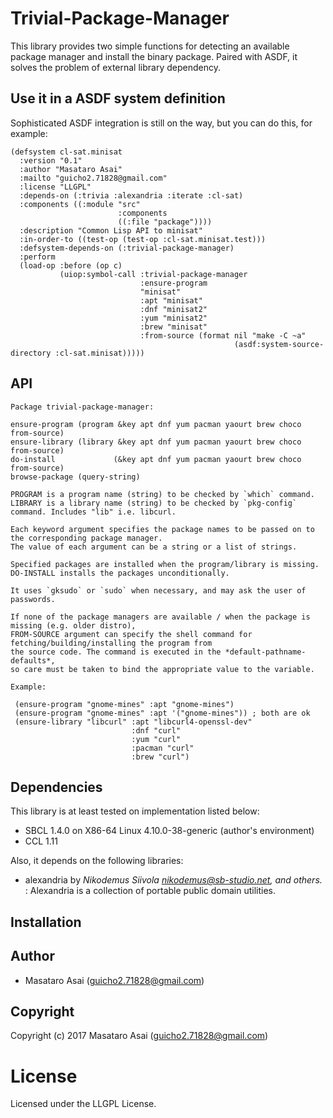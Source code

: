 
# Trivial-Package-Manager

This library provides two simple functions for detecting an available package manager and
install the binary package. Paired with ASDF, it solves the problem of external library dependency.

## Use it in a ASDF system definition

Sophisticated ASDF integration is still on the way, but you can do this, for example:

```common-lisp
(defsystem cl-sat.minisat
  :version "0.1"
  :author "Masataro Asai"
  :mailto "guicho2.71828@gmail.com"
  :license "LLGPL"
  :depends-on (:trivia :alexandria :iterate :cl-sat)
  :components ((:module "src"
                        :components
                        ((:file "package"))))
  :description "Common Lisp API to minisat"
  :in-order-to ((test-op (test-op :cl-sat.minisat.test)))
  :defsystem-depends-on (:trivial-package-manager)
  :perform
  (load-op :before (op c)
           (uiop:symbol-call :trivial-package-manager
                             :ensure-program
                             "minisat"
                             :apt "minisat"
                             :dnf "minisat2"
                             :yum "minisat2"
                             :brew "minisat"
                             :from-source (format nil "make -C ~a"
                                                  (asdf:system-source-directory :cl-sat.minisat)))))
```

## API

    Package trivial-package-manager:
    
    ensure-program (program &key apt dnf yum pacman yaourt brew choco from-source)
    ensure-library (library &key apt dnf yum pacman yaourt brew choco from-source)
    do-install             (&key apt dnf yum pacman yaourt brew choco from-source)
    browse-package (query-string)

    PROGRAM is a program name (string) to be checked by `which` command.
    LIBRARY is a library name (string) to be checked by `pkg-config` command. Includes "lib" i.e. libcurl.

    Each keyword argument specifies the package names to be passed on to the corresponding package manager.
    The value of each argument can be a string or a list of strings.

    Specified packages are installed when the program/library is missing.
    DO-INSTALL installs the packages unconditionally.
    
    It uses `gksudo` or `sudo` when necessary, and may ask the user of passwords.
    
    If none of the package managers are available / when the package is missing (e.g. older distro),
    FROM-SOURCE argument can specify the shell command for fetching/building/installing the program from
    the source code. The command is executed in the *default-pathname-defaults*,
    so care must be taken to bind the appropriate value to the variable.

    Example:
    
     (ensure-program "gnome-mines" :apt "gnome-mines")
     (ensure-program "gnome-mines" :apt '("gnome-mines")) ; both are ok
     (ensure-library "libcurl" :apt "libcurl4-openssl-dev"
                               :dnf "curl"
                               :yum "curl"
                               :pacman "curl"
                               :brew "curl")



## Dependencies
This library is at least tested on implementation listed below:

+ SBCL 1.4.0 on X86-64 Linux 4.10.0-38-generic (author's environment)
+ CCL 1.11

Also, it depends on the following libraries:

+ alexandria by *Nikodemus Siivola <nikodemus@sb-studio.net>, and others.* :
    Alexandria is a collection of portable public domain utilities.

## Installation

## Author

* Masataro Asai (guicho2.71828@gmail.com)

## Copyright

Copyright (c) 2017 Masataro Asai (guicho2.71828@gmail.com)

# License

Licensed under the LLGPL License.


